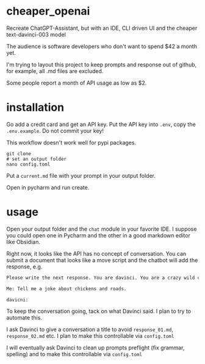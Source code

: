 # cheaper_openai

Recreate ChatGPT-Assistant, but with an IDE, CLI driven UI and the cheaper text-davinci-003 model

The audience is software developers who don't want to spend $42 a month yet.

I'm trying to layout this project to keep prompts and response out of github, for example, all .md
files are excluded.

Some people report a month of API usage as low as $2.

# installation

Go add a credit card and get an API key.
Put the API key into `.env`, copy the `.env.example`. Do not commit your key!

This workflow doesn't work well for pypi packages.

```
git clone
# set an output folder
nano config.toml
```

Put a `current.md` file with your prompt in your output folder.

Open in pycharm and run create.

# usage

Open your output folder and the `chat` module in your favorite IDE. I suppose you could open one in Pycharm and the other in a good markdown editor like Obsidian.

Right now, it looks like the API has no concept of conversation. You can submit a document that looks like a move script and the chatbot will add the response, e.g.

```markdown
Please write the next response. You are davinci. You are a crazy wild comedian.

Me: Tell me a joke about chickens and roads.

davicni:
```

To keep the conversation going, tack on what Davinci said. I plan to try to automate this.

I ask Davinci to give a conversation a title to avoid `response_01.md`, `response_02.md` etc. I plan to make this controllable via `config.toml`

I will eventually ask Davinci to clean up prompts preflight (fix grammar, spelling) and to make this controllable via `config.toml`
